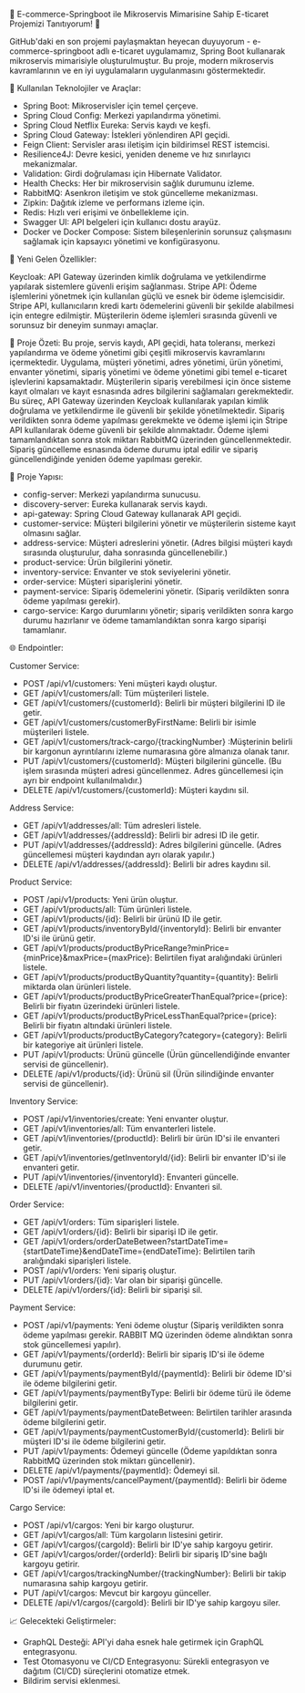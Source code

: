 🚀 E-commerce-Springboot ile Mikroservis Mimarisine Sahip E-ticaret Projemizi Tanıtıyorum! 🛒

GitHub'daki en son projemi paylaşmaktan heyecan duyuyorum - e-commerce-springboot adlı e-ticaret uygulamamız, Spring Boot kullanarak mikroservis mimarisiyle oluşturulmuştur. Bu proje, modern mikroservis kavramlarının ve en iyi uygulamaların uygulanmasını göstermektedir.

🔧 Kullanılan Teknolojiler ve Araçlar:

* Spring Boot: Mikroservisler için temel çerçeve.
* Spring Cloud Config: Merkezi yapılandırma yönetimi.
* Spring Cloud Netflix Eureka: Servis kaydı ve keşfi.
* Spring Cloud Gateway: İstekleri yönlendiren API geçidi.
* Feign Client: Servisler arası iletişim için bildirimsel REST istemcisi.
* Resilience4J: Devre kesici, yeniden deneme ve hız sınırlayıcı mekanizmalar.
* Validation: Girdi doğrulaması için Hibernate Validator.
* Health Checks: Her bir mikroservisin sağlık durumunu izleme.
* RabbitMQ: Asenkron iletişim ve stok güncelleme mekanizması.
* Zipkin: Dağıtık izleme ve performans izleme için.
* Redis: Hızlı veri erişimi ve önbellekleme için.
* Swagger UI: API belgeleri için kullanıcı dostu arayüz.
* Docker ve Docker Compose: Sistem bileşenlerinin sorunsuz çalışmasını sağlamak için kapsayıcı yönetimi ve konfigürasyonu.
  
🔑 Yeni Gelen Özellikler:

Keycloak: API Gateway üzerinden kimlik doğrulama ve yetkilendirme yapılarak sistemlere güvenli erişim sağlanması.
Stripe API: Ödeme işlemlerini yönetmek için kullanılan güçlü ve esnek bir ödeme işlemcisidir. Stripe API, kullanıcıların kredi kartı ödemelerini güvenli bir şekilde alabilmesi için entegre edilmiştir. Müşterilerin ödeme işlemleri sırasında güvenli ve sorunsuz bir deneyim sunmayı amaçlar.

📌 Proje Özeti: Bu proje, servis kaydı, API geçidi, hata toleransı, merkezi yapılandırma ve ödeme yönetimi gibi çeşitli mikroservis kavramlarını içermektedir. Uygulama, müşteri yönetimi, adres yönetimi, ürün yönetimi, envanter yönetimi, sipariş yönetimi ve ödeme yönetimi gibi temel e-ticaret işlevlerini kapsamaktadır. Müşterilerin sipariş verebilmesi için önce sisteme kayıt olmaları ve kayıt esnasında adres bilgilerini sağlamaları gerekmektedir. Bu süreç, API Gateway üzerinden Keycloak kullanılarak yapılan kimlik doğrulama ve yetkilendirme ile güvenli bir şekilde yönetilmektedir. Sipariş verildikten sonra ödeme yapılması gerekmekte ve ödeme işlemi için Stripe API kullanılarak ödeme güvenli bir şekilde alınmaktadır. Ödeme işlemi tamamlandıktan sonra stok miktarı RabbitMQ üzerinden güncellenmektedir. Sipariş güncelleme esnasında ödeme durumu iptal edilir ve sipariş güncellendiğinde yeniden ödeme yapılması gerekir.

📂 Proje Yapısı:

* config-server: Merkezi yapılandırma sunucusu.
* discovery-server: Eureka kullanarak servis kaydı.
* api-gateway: Spring Cloud Gateway kullanarak API geçidi.
* customer-service: Müşteri bilgilerini yönetir ve müşterilerin sisteme kayıt olmasını sağlar.
* address-service: Müşteri adreslerini yönetir. (Adres bilgisi müşteri kaydı sırasında oluşturulur, daha sonrasında güncellenebilir.)
* product-service: Ürün bilgilerini yönetir.
* inventory-service: Envanter ve stok seviyelerini yönetir.
* order-service: Müşteri siparişlerini yönetir.
* payment-service: Sipariş ödemelerini yönetir. (Sipariş verildikten sonra ödeme yapılması gerekir).
* cargo-service: Kargo durumlarını yönetir; sipariş verildikten sonra kargo durumu hazırlanır ve ödeme tamamlandıktan sonra kargo siparişi tamamlanır.
  
🌐 Endpointler:

Customer Service:

* POST /api/v1/customers: Yeni müşteri kaydı oluştur.
* GET /api/v1/customers/all: Tüm müşterileri listele.
* GET /api/v1/customers/{customerId}: Belirli bir müşteri bilgilerini ID ile getir.
* GET /api/v1/customers/customerByFirstName: Belirli bir isimle müşterileri listele.
* GET /api/v1/customers/track-cargo/{trackingNumber} :Müşterinin belirli bir kargonun ayrıntılarını izleme numarasına göre almanıza olanak tanır.
* PUT /api/v1/customers/{customerId}: Müşteri bilgilerini güncelle. (Bu işlem sırasında müşteri adresi güncellenmez. Adres güncellemesi için ayrı bir endpoint kullanılmalıdır.)
* DELETE /api/v1/customers/{customerId}: Müşteri kaydını sil.

Address Service:

* GET /api/v1/addresses/all: Tüm adresleri listele.
* GET /api/v1/addresses/{addressId}: Belirli bir adresi ID ile getir.
* PUT /api/v1/addresses/{addressId}: Adres bilgilerini güncelle. (Adres güncellemesi müşteri kaydından ayrı olarak yapılır.)
* DELETE /api/v1/addresses/{addressId}: Belirli bir adres kaydını sil.

Product Service:

* POST /api/v1/products: Yeni ürün oluştur.
* GET /api/v1/products/all: Tüm ürünleri listele.
* GET /api/v1/products/{id}: Belirli bir ürünü ID ile getir.
* GET /api/v1/products/inventoryById/{inventoryId}: Belirli bir envanter ID'si ile ürünü getir.
* GET /api/v1/products/productByPriceRange?minPrice={minPrice}&maxPrice={maxPrice}: Belirtilen fiyat aralığındaki ürünleri listele.
* GET /api/v1/products/productByQuantity?quantity={quantity}: Belirli miktarda olan ürünleri listele.
* GET /api/v1/products/productByPriceGreaterThanEqual?price={price}: Belirli bir fiyatın üzerindeki ürünleri listele.
* GET /api/v1/products/productByPriceLessThanEqual?price={price}: Belirli bir fiyatın altındaki ürünleri listele.
* GET /api/v1/products/productByCategory?category={category}: Belirli bir kategoriye ait ürünleri listele.
* PUT /api/v1/products: Ürünü güncelle (Ürün güncellendiğinde envanter servisi de güncellenir).
* DELETE /api/v1/products/{id}: Ürünü sil (Ürün silindiğinde envanter servisi de güncellenir).

Inventory Service:

* POST /api/v1/inventories/create: Yeni envanter oluştur.
* GET /api/v1/inventories/all: Tüm envanterleri listele.
* GET /api/v1/inventories/{productId}: Belirli bir ürün ID'si ile envanteri getir.
* GET /api/v1/inventories/getInventoryId/{id}: Belirli bir envanter ID'si ile envanteri getir.
* PUT /api/v1/inventories/{inventoryId}: Envanteri güncelle.
* DELETE /api/v1/inventories/{productId}: Envanteri sil.

Order Service:

* GET /api/v1/orders: Tüm siparişleri listele.
* GET /api/v1/orders/{id}: Belirli bir siparişi ID ile getir.
* GET /api/v1/orders/orderDateBetween?startDateTime={startDateTime}&endDateTime={endDateTime}: Belirtilen tarih aralığındaki siparişleri listele.
* POST /api/v1/orders: Yeni sipariş oluştur.
* PUT /api/v1/orders/{id}: Var olan bir siparişi güncelle.
* DELETE /api/v1/orders/{id}: Belirli bir siparişi sil.

Payment Service:

* POST /api/v1/payments: Yeni ödeme oluştur (Sipariş verildikten sonra ödeme yapılması gerekir. RABBIT MQ üzerinden ödeme alındıktan sonra stok güncellemesi yapılır).
* GET /api/v1/payments/{orderId}: Belirli bir sipariş ID'si ile ödeme durumunu getir.
* GET /api/v1/payments/paymentById/{paymentId}: Belirli bir ödeme ID'si ile ödeme bilgilerini getir.
* GET /api/v1/payments/paymentByType: Belirli bir ödeme türü ile ödeme bilgilerini getir.
* GET /api/v1/payments/paymentDateBetween: Belirtilen tarihler arasında ödeme bilgilerini getir.
* GET /api/v1/payments/paymentCustomerById/{customerId}: Belirli bir müşteri ID'si ile ödeme bilgilerini getir.
* PUT /api/v1/payments: Ödemeyi güncelle (Ödeme yapıldıktan sonra RabbitMQ üzerinden stok miktarı güncellenir).
* DELETE /api/v1/payments/{paymentId}: Ödemeyi sil.
* POST /api/v1/payments/cancelPayment/{paymentId}: Belirli bir ödeme ID'si ile ödemeyi iptal et.

Cargo Service:
* POST /api/v1/cargos: Yeni bir kargo oluşturur.
* GET /api/v1/cargos/all: Tüm kargoların listesini getirir.
* GET /api/v1/cargos/{cargoId}: Belirli bir ID'ye sahip kargoyu getirir.
* GET /api/v1/cargos/order/{orderId}: Belirli bir sipariş ID'sine bağlı kargoyu getirir.
* GET /api/v1/cargos/trackingNumber/{trackingNumber}: Belirli bir takip numarasına sahip kargoyu getirir.
* PUT /api/v1/cargos: Mevcut bir kargoyu günceller.
* DELETE /api/v1/cargos/{cargoId}: Belirli bir ID'ye sahip kargoyu siler.

📈 Gelecekteki Geliştirmeler:

* GraphQL Desteği: API'yi daha esnek hale getirmek için GraphQL entegrasyonu.
* Test Otomasyonu ve CI/CD Entegrasyonu: Sürekli entegrasyon ve dağıtım (CI/CD) süreçlerini otomatize etmek.
* Bildirim servisi eklenmesi.

